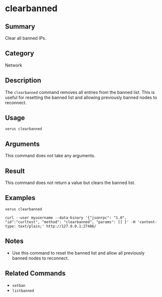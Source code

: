 # clearbanned

## Summary
Clear all banned IPs.

## Category
Network

## Description
The `clearbanned` command removes all entries from the banned list. This is useful for resetting the banned list and allowing previously banned nodes to reconnect.

## Usage
```
verus clearbanned
```

## Arguments
This command does not take any arguments.

## Result
This command does not return a value but clears the banned list.

## Examples
```
verus clearbanned
```
```
curl --user myusername --data-binary '{"jsonrpc": "1.0", "id":"curltest", "method": "clearbanned", "params": [] }' -H 'content-type: text/plain;' http://127.0.0.1:27486/
```

## Notes
- Use this command to reset the banned list and allow all previously banned nodes to reconnect.

## Related Commands
- `setban`
- `listbanned` 